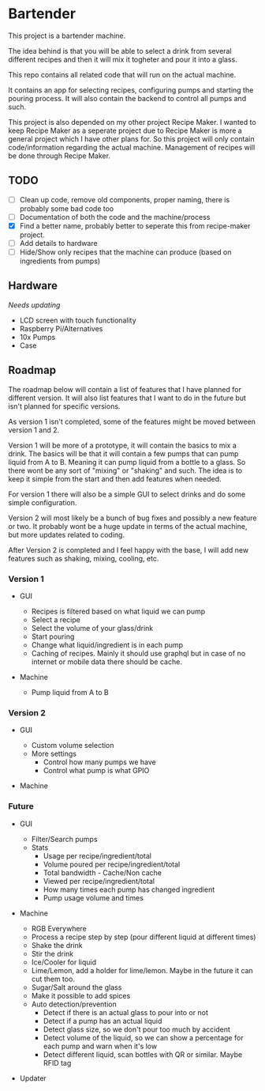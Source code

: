 # Bartender

This project is a bartender machine.

The idea behind is that you will be able to select a drink from several different recipes and then it will mix it togheter and pour it into a glass.

This repo contains all related code that will run on the actual machine.

It contains an app for selecting recipes, configuring pumps and starting the pouring process.
It will also contain the backend to control all pumps and such.

This project is also depended on my other project Recipe Maker.
I wanted to keep Recipe Maker as a seperate project due to Recipe Maker is more a general project which I have other plans for.
So this project will only contain code/information regarding the actual machine. Management of recipes will be done through Recipe Maker.

## TODO

 - [ ] Clean up code, remove old components, proper naming, there is probably some bad code too
 - [ ] Documentation of both the code and the machine/process
 - [x] Find a better name, probably better to seperate this from recipe-maker project.
 - [ ] Add details to hardware
 - [ ] Hide/Show only recipes that the machine can produce (based on ingredients from pumps)

## Hardware

_Needs updating_

-   LCD screen with touch functionality
-   Raspberry Pi/Alternatives
-   10x Pumps
-   Case

## Roadmap

The roadmap below will contain a list of features that I have planned for different version.
It will also list features that I want to do in the future but isn't planned for specific versions.

As version 1 isn't completed, some of the features might be moved between version 1 and 2.

Version 1 will be more of a prototype, it will contain the basics to mix a drink.
The basics will be that it will contain a few pumps that can pump liquid from A to B. Meaning it can pump liquid from a bottle to a glass.
So there wont be any sort of "mixing" or "shaking" and such.
The idea is to keep it simple from the start and then add features when needed.

For version 1 there will also be a simple GUI to select drinks and do some simple configuration.

Version 2 will most likely be a bunch of bug fixes and possibly a new feature or two.
It probably wont be a huge update in terms of the actual machine, but more updates related to coding.

After Version 2 is completed and I feel happy with the base, I will add new features such as shaking, mixing, cooling, etc.

### Version 1

-   GUI
    -   Recipes is filtered based on what liquid we can pump
    -   Select a recipe
    -   Select the volume of your glass/drink
    -   Start pouring
    -   Change what liquid/ingredient is in each pump
    -   Caching of recipes. Mainly it should use graphql but in case of no internet or mobile data there should be cache.

-   Machine
    -   Pump liquid from A to B

### Version 2

-   GUI

    -   Custom volume selection
    -   More settings
        -   Control how many pumps we have
        -   Control what pump is what GPIO

-   Machine

### Future

-   GUI
    -   Filter/Search pumps
    -   Stats
        - Usage per recipe/ingredient/total
        - Volume poured per recipe/ingredient/total
        - Total bandwidth - Cache/Non cache
        - Viewed per recipe/ingredient/total
        - How many times each pump has changed ingredient
        - Pump usage volume and times

-   Machine
    -   RGB Everywhere
    -   Process a recipe step by step (pour different liquid at different times)
    -   Shake the drink
    -   Stir the drink
    -   Ice/Cooler for liquid
    -   Lime/Lemon, add a holder for lime/lemon. Maybe in the future it can cut them too.
    -   Sugar/Salt around the glass
    -   Make it possible to add spices
    -   Auto detection/prevention
        -   Detect if there is an actual glass to pour into or not
        -   Detect if a pump has an actual liquid
        -   Detect glass size, so we don't pour too much by accident
        -   Detect volume of the liquid, so we can show a percentage for each pump and warn when it's low
        -   Detect different liquid, scan bottles with QR or similar. Maybe RFID tag

 - Updater
